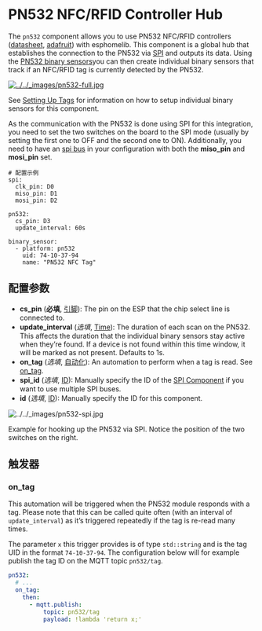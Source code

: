 # PN532 NFC/RFID Controller Hub

The `pn532` component allows you to use PN532 NFC/RFID controllers ([datasheet](https://cdn-shop.adafruit.com/datasheets/pn532ds.pdf), [adafruit](https://www.adafruit.com/product/364)) with esphomelib. This component is a global hub that establishes the connection to the PN532 via [SPI](https://esphomelib.com/esphomeyaml/components/spi.html#spi) and outputs its data. Using the [PN532 binary sensors](https://esphomelib.com/esphomeyaml/components/binary_sensor/pn532.html)you can then create individual binary sensors that track if an NFC/RFID tag is currently detected by the PN532.

[![../../_images/pn532-full.jpg](https://esphomelib.com/_images/pn532-full.jpg)](https://esphomelib.com/_images/pn532-full.jpg)

See [Setting Up Tags](https://esphomelib.com/esphomeyaml/components/binary_sensor/pn532.html#pn532-setting-up-tags) for information on how to setup individual binary sensors for this component.

As the communication with the PN532 is done using SPI for this integration, you need to set the two switches on the board to the SPI mode (usually by setting the first one to OFF and the second one to ON). Additionally, you need to have an [spi bus](https://esphomelib.com/esphomeyaml/components/spi.html#spi) in your configuration with both the **miso_pin** and **mosi_pin** set.

```
# 配置示例
spi:
  clk_pin: D0
  miso_pin: D1
  mosi_pin: D2

pn532:
  cs_pin: D3
  update_interval: 60s

binary_sensor:
  - platform: pn532
    uid: 74-10-37-94
    name: "PN532 NFC Tag"
```

## 配置参数

- **cs_pin** (**必填**, [引脚](esphome/guides/configuration-types#引脚)): The pin on the ESP that the chip select line is connected to.
- **update_interval** (*选填*, [Time](https://esphomelib.com/esphomeyaml/guides/configuration-types.html#config-time)): The duration of each scan on the PN532. This affects the duration that the individual binary sensors stay active when they’re found. If a device is not found within this time window, it will be marked as not present. Defaults to 1s.
- **on_tag** (*选填*, [自动化](esphome/guides/automations)): An automation to perform when a tag is read. See [on_tag](https://esphomelib.com/esphomeyaml/components/pn532.html#pn532-on-tag).
- **spi_id** (*选填*, [ID](esphome/guides/configuration-types#id)): Manually specify the ID of the [SPI Component](https://esphomelib.com/esphomeyaml/components/spi.html#spi) if you want to use multiple SPI buses.
- **id** (*选填*, [ID](esphome/guides/configuration-types#id)): Manually specify the ID for this component.

![../../_images/pn532-spi.jpg](https://esphomelib.com/_images/pn532-spi.jpg)

Example for hooking up the PN532 via SPI. Notice the position of the two switches on the right.

## 触发器

### on_tag

This automation will be triggered when the PN532 module responds with a tag. Please note that this can be called quite often (with an interval of `update_interval`) as it’s triggered repeatedly if the tag is re-read many times.

The parameter `x` this trigger provides is of type `std::string` and is the tag UID in the format `74-10-37-94`. The configuration below will for example publish the tag ID on the MQTT topic `pn532/tag`.

```yaml
pn532:
  # ...
  on_tag:
    then:
      - mqtt.publish:
          topic: pn532/tag
          payload: !lambda 'return x;'
```

